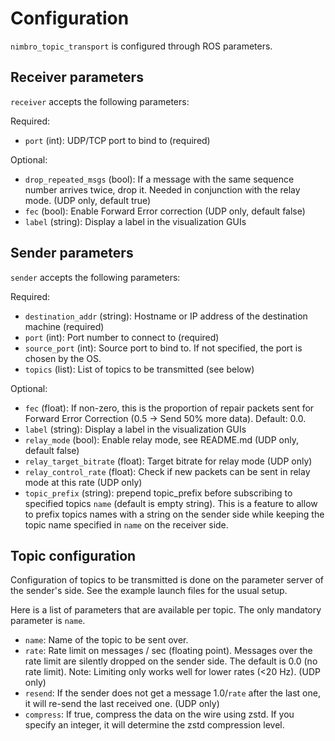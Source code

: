 
Configuration
=============

`nimbro_topic_transport` is configured through ROS parameters.

Receiver parameters
-------------------

`receiver` accepts the following parameters:

Required:
 - `port` (int): UDP/TCP port to bind to (required)

Optional:
 - `drop_repeated_msgs` (bool): If a message with the same sequence number
   arrives twice, drop it. Needed in conjunction with the relay mode.
   (UDP only, default true)
 - `fec` (bool): Enable Forward Error correction (UDP only, default false)
 - `label` (string): Display a label in the visualization GUIs

Sender parameters
-----------------

`sender` accepts the following parameters:

Required:
 - `destination_addr` (string): Hostname or IP address of the destination
   machine (required)
 - `port` (int): Port number to connect to (required)
 - `source_port` (int): Source port to bind to. If not specified, the port is
   chosen by the OS.
 - `topics` (list): List of topics to be transmitted (see below)

Optional:
 - `fec` (float): If non-zero, this is the proportion of repair packets sent for
   Forward Error Correction (0.5 -> Send 50% more data). Default: 0.0.
 - `label` (string): Display a label in the visualization GUIs
 - `relay_mode` (bool): Enable relay mode, see README.md
   (UDP only, default false)
 - `relay_target_bitrate` (float): Target bitrate for relay mode (UDP only)
 - `relay_control_rate` (float): Check if new packets can be sent in relay mode
   at this rate (UDP only)
 - `topic_prefix` (string): prepend topic_prefix before subscribing to specified topics `name` (default is empty string). This is a feature to allow to prefix topics names with a string on the sender side while keeping the topic name specified in `name` on the receiver side.

Topic configuration
-------------------

Configuration of topics to be transmitted is done on the parameter server of
the sender's side. See the example launch files for the usual setup.

Here is a list of parameters that are available per topic. The only mandatory
parameter is `name`.

 - `name`: Name of the topic to be sent over.
 - `rate`: Rate limit on messages / sec (floating point). Messages over the
   rate limit are silently dropped on the sender side. The default is 0.0
   (no rate limit).
   Note: Limiting only works well for lower rates (<20 Hz).
   (UDP only)
 - `resend`: If the sender does not get a message 1.0/`rate` after the last one,
   it will re-send the last received one. (UDP only)
 - `compress`: If true, compress the data on the wire using zstd. If you specify
   an integer, it will determine the zstd compression level.
